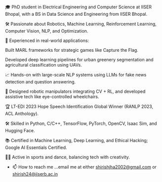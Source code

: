 🎓 PhD student in Electrical Engineering and Computer Science at IISER Bhopal, with a BS in Data Science and Engineering from IISER Bhopal.

🛠️ Passionate about Robotics, Machine Learning, Reinforcement Learning, Computer Vision, NLP, and Optimization.

🧠 Experienced in real-world applications:

Built MARL frameworks for strategic games like Capture the Flag.

Developed deep learning pipelines for urban greenery segmentation and agricultural classification using UAVs.

📈 Hands-on with large-scale NLP systems using LLMs for fake news detection and question answering.

🤖 Designed robotic manipulators integrating CV + RL, and developed assistive tech like eye-controlled wheelchairs.

🏆 LT-EDI 2023 Hope Speech Identification Global Winner (RANLP 2023, ACL Anthology).

🛠️ Skilled in Python, C/C++, TensorFlow, PyTorch, OpenCV, Isaac Sim, and Hugging Face.

📚 Certified in Machine Learning, Deep Learning, and Ethical Hacking; Google AI Essentials Certified.

🏃‍♂️ Active in sports and dance, balancing tech with creativity.

- 📫 How to reach me ...email me at either shirishjha2002@gmail.com or shirish24@iiserb.ac.in

<!---
Shirish2004/Shirish2004 is a ✨ special ✨ repository because its `README.md` (this file) appears on your GitHub profile.
You can click the Preview link to take a look at your changes.
--->
